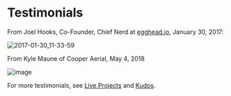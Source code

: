 # Testimonials

From Joel Hooks, Co-Founder, Chief Nerd at [egghead.io](https://egghead.io/), January 30, 2017:

![2017-01-30_11-33-59](https://cloud.githubusercontent.com/assets/1118459/22443635/b3549fb4-e6e3-11e6-8ea2-6f589dc93ed3.png)

From Kyle Maune of Cooper Aerial, May 4, 2018

![image](https://user-images.githubusercontent.com/1118459/40891236-9b0b406e-671d-11e8-80ee-c026dbd1d5a2.png)

For more testimonials, see [Live Projects](PROJECTS.md) and [Kudos](KUDOS.md).
